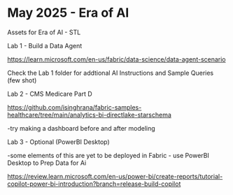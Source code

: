 # May 2025 - Era of AI
Assets for Era of AI - STL


Lab 1 - Build a Data Agent

https://learn.microsoft.com/en-us/fabric/data-science/data-agent-scenario

Check the Lab 1 folder for addtional AI Instructions and Sample Queries (few shot)

Lab 2 - CMS Medicare Part D

https://github.com/isinghrana/fabric-samples-healthcare/tree/main/analytics-bi-directlake-starschema

-try making a dashboard before and after modeling

Lab 3 - Optional (PowerBI Desktop)

-some elements of this are yet to be deployed in Fabric - use PowerBI Desktop to Prep Data for Ai

https://review.learn.microsoft.com/en-us/power-bi/create-reports/tutorial-copilot-power-bi-introduction?branch=release-build-copilot
